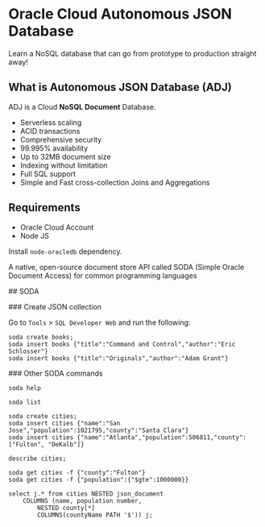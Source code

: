 # Oracle Cloud Autonomous JSON Database

Learn a NoSQL database that can go from prototype to production straight away!

## What is Autonomous JSON Database (ADJ)

ADJ is a Cloud **NoSQL Document** Database.

- Serverless scaling
- ACID transactions
- Comprehensive security
- 99.995% availability
- Up to 32MB document size
- Indexing without limitation
- Full SQL support
- Simple and Fast cross-collection Joins and Aggregations

## Requirements

- Oracle Cloud Account
- Node JS

Install `node-oracledb` dependency.

A native, open-source document store API called SODA (Simple Oracle Document Access) for common programming languages

## SODA

### Create JSON collection

Go to `Tools` > `SQL Developer Web` and run the following:

```
soda create books;
soda insert books {"title":"Command and Control","author":"Eric Schlosser"}
soda insert books {"title":"Originals","author":"Adam Grant"}
```

### Other SODA commands

```
soda help
```

```
soda list
```

```
soda create cities;
soda insert cities {"name":"San Jose","population":1021795,"county":"Santa Clara"}
soda insert cities {"name":"Atlanta","population":506811,"county":["Fulton", "DeKalb"]}
```

```
describe cities;
```

```
soda get cities -f {"county":"Fulton"}
soda get cities -f {"population":{"$gte":1000000}}
```

```
select j.* from cities NESTED json_document
    COLUMNS (name, population number,
        NESTED county[*]
        COLUMNS(countyName PATH '$')) j;
```
